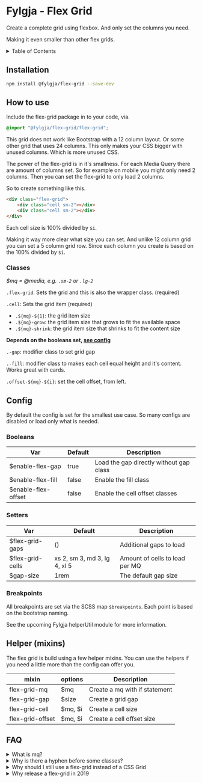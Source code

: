 # Fylgja - Flex Grid

Create a complete grid using flexbox.
And only set the columns you need.

Making it even smaller than other flex grids.

<details><summary>Table of Contents</summary>

- [Installation](#installation)
- [How to use](#how-to-use)
  - [Classes](#classes)
- [Config](#config)
  - [Booleans](#booleans)
  - [Setters](#setters)
  - [Breakpoints](#breakpoints)
- [Helper (mixins)](#helper-mixins)
- [FAQ](#faq)

</details>

## Installation

```bash
npm install @fylgja/flex-grid --save-dev
```

## How to use

Include the flex-grid package in to your code, via.

```scss
@import "@fylgja/flex-grid/flex-grid";
```

This grid does not work like Bootstrap with a 12 column layout.
Or some other grid that uses 24 columns.
This only makes your CSS bigger with unused columns.
Which is more unused CSS.

The power of the flex-grid is in it's smallness.
For each Media Query there are amount of columns set.
So for example on mobile you might only need 2 columns.
Then you can set the flex-grid to only load 2 columns.

So to create something like this.

```html
<div class="flex-grid">
    <div class="cell sm-2"></div>
    <div class="cell sm-2"></div>
</div>
```

Each cell size is 100% divided by `$i`.

Making it way more clear what size you can set.
And unlike 12 column grid you can set a 5 column grid row.
Since each column you create is based on the 100% divided by `$i`.

### Classes

_$mq = @media, e.g. `.sm-2` or `.lg-2`_

`.flex-grid`: Sets the grid and this is also the wrapper class. (required)

`.cell`: Sets the grid item (required)

*  `.${mq}-${1}`: the grid item size
*  `.${mq}-grow`: the grid item size that grows to fit the available space
*  `.${mq}-shrink`: the grid item size that shrinks to fit the content size

**Depends on the booleans set, [see config](#config)**

`.-gap`: modifier class to set grid gap

`.-fill`: modifier class to makes each cell equal height and it's content.
Works great with cards.

`.offset-${mq}-${i}`: set the cell offset, from left.

## Config

By default the config is set for the smallest use case.
So many configs are disabled or load only what is needed.

### Booleans

| Var                 | Default | Description                             |
| ------------------- | ------- | --------------------------------------- |
| $enable-flex-gap    | true    | Load the gap directly without gap class |
| $enable-flex-fill   | false   | Enable the fill class                   |
| $enable-flex-offset | false   | Enable the cell offset classes          |

### Setters

| Var              | Default                      | Description                    |
| ---------------- | ---------------------------- | ------------------------------ |
| $flex-grid-gaps  | ()                           | Additional gaps to load        |
| $flex-grid-cells | xs 2, sm 3, md 3, lg 4, xl 5 | Amount of cells to load per MQ |
| $gap-size        | 1rem                         | The default gap size           |

### Breakpoints

All breakpoints are set via the SCSS map `$breakpoints`.
Each point is based on the bootstrap naming.

See the upcoming Fylgja helperUtil module for more information.

## Helper (mixins)

The flex grid is build using a few helper mixins.
You can use the helpers if you need a little more than the config can offer you.

| mixin            | options | Description                   |
| ---------------- | ------- | ----------------------------- |
| flex-grid-mq     | $mq     | Create a mq with if statement |
| flex-grid-gap    | $size   | Create a grid gap             |
| flex-grid-cell   | $mq, $i | Create a cell size            |
| flex-grid-offset | $mq, $i | Create a cell offset size     |

## FAQ

<details><summary>What is mq?</summary>

As stated under the section [How to use, classes](#Classes)

mq is shorthand for media query.

</details>

<details><summary>Why is there a hyphen before some classes?</summary>

Some classes are modifier classes.
And we wanted to have different naming,
to separate them from normal css class naming.

In the upcoming framework you will see a little more of this.
And we will also add a section to explain our css naming convention.

So good stuff to come 😉

</details>

<details><summary>Why should I still use a flex-grid instead of a CSS Grid</summary>

While it is not an valid answer to say browser support.

Since you can use CSS grid in IE11, via Explicit grid (fixed size).

Flex-grid makes sense for flexable grids.
Where you don't know the layout, before hand.

</details>

<details><summary>Why release a flex-grid in 2019</summary>

The Fylgja flex-grid was part of our private code base for a long time.

_Even had a LESS version._

With our near completion of Fylgja we also wanted to share this piece of history.
That is is still usable for many cases even in 2019.

</details>

